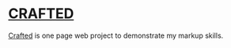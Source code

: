 #  [CRAFTED](https://berukashvili.github.io/crafted)

[Crafted](https://berukashvili.github.io/crafted) is one page web project to demonstrate my markup skills.


